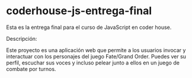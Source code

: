 # coderhouse-js-entrega-final

Esta es la entrega final para el curso de JavaScript en coder house.

Descripción:

Este proyecto es una aplicación web que permite a los usuarios invocar y interactuar con los personajes del juego Fate/Grand Order.
Puedes ver su perfil, escuchar sus voces y incluso pelear junto a ellos en un juego de combate por turnos.
